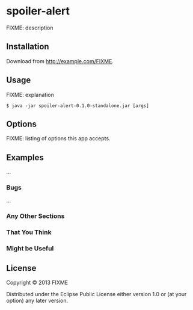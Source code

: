 # spoiler-alert

FIXME: description

## Installation

Download from http://example.com/FIXME.

## Usage

FIXME: explanation

    $ java -jar spoiler-alert-0.1.0-standalone.jar [args]

## Options

FIXME: listing of options this app accepts.

## Examples

...

### Bugs

...

### Any Other Sections
### That You Think
### Might be Useful

## License

Copyright © 2013 FIXME

Distributed under the Eclipse Public License either version 1.0 or (at
your option) any later version.
